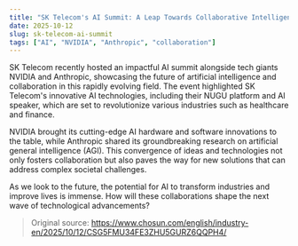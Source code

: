 ```yaml
---
title: "SK Telecom's AI Summit: A Leap Towards Collaborative Intelligence"
date: 2025-10-12
slug: sk-telecom-ai-summit
tags: ["AI", "NVIDIA", "Anthropic", "collaboration"]
---
```


SK Telecom recently hosted an impactful AI summit alongside tech giants NVIDIA and Anthropic, showcasing the future of artificial intelligence and collaboration in this rapidly evolving field. The event highlighted SK Telecom's innovative AI technologies, including their NUGU platform and AI speaker, which are set to revolutionize various industries such as healthcare and finance.

NVIDIA brought its cutting-edge AI hardware and software innovations to the table, while Anthropic shared its groundbreaking research on artificial general intelligence (AGI). This convergence of ideas and technologies not only fosters collaboration but also paves the way for new solutions that can address complex societal challenges.

As we look to the future, the potential for AI to transform industries and improve lives is immense. How will these collaborations shape the next wave of technological advancements?
> Original source: https://www.chosun.com/english/industry-en/2025/10/12/CSG5FMU34FE3ZHU5GURZ6QQPH4/
